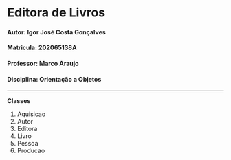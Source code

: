 # Editora de Livros

#### Autor: Igor José Costa Gonçalves
#### Matricula: 202065138A
#### Professor: Marco Araujo
#### Disciplina: Orientação a Objetos


___

**Classes**
1. Aquisicao
1. Autor
1. Editora  
1. Livro
1. Pessoa  
1. Producao


